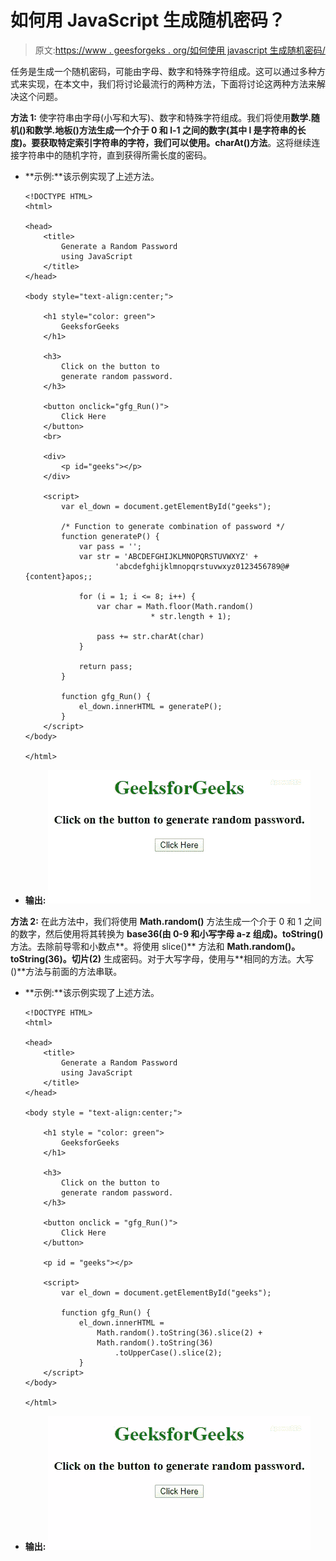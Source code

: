 # 如何用 JavaScript 生成随机密码？

> 原文:[https://www . geesforgeks . org/如何使用 javascript 生成随机密码/](https://www.geeksforgeeks.org/how-to-generate-a-random-password-using-javascript/)

任务是生成一个随机密码，可能由字母、数字和特殊字符组成。这可以通过多种方式来实现，在本文中，我们将讨论最流行的两种方法，下面将讨论这两种方法来解决这个问题。

**方法 1:** 使字符串由字母(小写和大写)、数字和特殊字符组成。我们将使用**数学.随机()**和**数学.地板()**方法生成一个介于 0 和 l-1 之间的数字(其中 l 是字符串的长度)。要获取特定索引字符串的字符，我们可以使用**。charAt()方法**。这将继续连接字符串中的随机字符，直到获得所需长度的密码。

*   **示例:**该示例实现了上述方法。

    ```
    <!DOCTYPE HTML>
    <html>

    <head>
        <title>
            Generate a Random Password
            using JavaScript
        </title>
    </head>

    <body style="text-align:center;">

        <h1 style="color: green"> 
            GeeksforGeeks 
        </h1>

        <h3>
            Click on the button to
            generate random password.
        </h3>

        <button onclick="gfg_Run()">
            Click Here
        </button>
        <br>

        <div>
            <p id="geeks"></p>
        </div>

        <script>
            var el_down = document.getElementById("geeks");

            /* Function to generate combination of password */
            function generateP() {
                var pass = '';
                var str = 'ABCDEFGHIJKLMNOPQRSTUVWXYZ' + 
                        'abcdefghijklmnopqrstuvwxyz0123456789@#{content}apos;;

                for (i = 1; i <= 8; i++) {
                    var char = Math.floor(Math.random()
                                * str.length + 1);

                    pass += str.charAt(char)
                }

                return pass;
            }

            function gfg_Run() {
                el_down.innerHTML = generateP();
            }
        </script>
    </body>

    </html>
    ```

*   **输出:**
    ![](img/0dfde17e8e2d91ef76e3829a3d2f9827.png)

**方法 2:** 在此方法中，我们将使用 **Math.random()** 方法生成一个介于 0 和 1 之间的数字，然后使用将其转换为 **base36(由 0-9 和小写字母 a-z 组成)。toString()** 方法。去除前导零和小数点**。将使用 slice()** 方法和 **Math.random()。toString(36)。切片(2)** 生成密码。对于大写字母，使用与**相同的方法。大写()**方法与前面的方法串联。

*   **示例:**该示例实现了上述方法。

    ```
    <!DOCTYPE HTML> 
    <html> 

    <head> 
        <title> 
            Generate a Random Password
            using JavaScript
        </title>
    </head> 

    <body style = "text-align:center;"> 

        <h1 style = "color: green"> 
            GeeksforGeeks 
        </h1>

        <h3>
            Click on the button to
            generate random password.
        </h3>

        <button onclick = "gfg_Run()"> 
            Click Here
        </button>

        <p id = "geeks"></p>

        <script>
            var el_down = document.getElementById("geeks");

            function gfg_Run() {
                el_down.innerHTML = 
                    Math.random().toString(36).slice(2) + 
                    Math.random().toString(36)
                        .toUpperCase().slice(2);
                } 
        </script> 
    </body> 

    </html>      
    ```

*   **输出:**
    ![](img/ac79bea05a6b1d4c1030780e643d9f1c.png)
